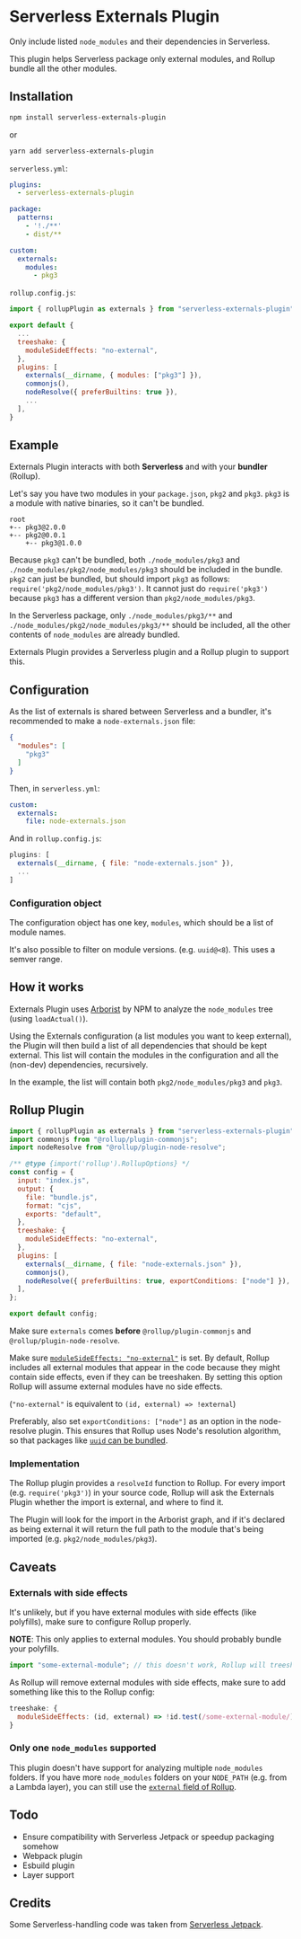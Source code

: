 # Serverless Externals Plugin

Only include listed `node_modules` and their dependencies in Serverless.

This plugin helps Serverless package only external modules, and Rollup bundle all the other modules.

## Installation

```bash
npm install serverless-externals-plugin
```

or

```bash
yarn add serverless-externals-plugin
```

`serverless.yml`:

```yml
plugins:
  - serverless-externals-plugin

package:
  patterns:
    - '!./**'
    - dist/**

custom:
  externals:
    modules:
      - pkg3
```

`rollup.config.js`:

```js
import { rollupPlugin as externals } from "serverless-externals-plugin";

export default {
  ...
  treeshake: {
    moduleSideEffects: "no-external",
  },
  plugins: [
    externals(__dirname, { modules: ["pkg3"] }),
    commonjs(),
    nodeResolve({ preferBuiltins: true }),
    ...
  ],
}
```

## Example

Externals Plugin interacts with both **Serverless** and with your **bundler** (Rollup).

Let's say you have two modules in your `package.json`, `pkg2` and `pkg3`. `pkg3` is a module with native binaries, so it can't be bundled.

```
root
+-- pkg3@2.0.0
+-- pkg2@0.0.1
    +-- pkg3@1.0.0
```

Because `pkg3` can't be bundled, both `./node_modules/pkg3` and `./node_modules/pkg2/node_modules/pkg3` should be included in the bundle.
`pkg2` can just be bundled, but should import `pkg3` as follows: `require('pkg2/node_modules/pkg3')`. It cannot just do `require('pkg3')`
because `pkg3` has a different version than `pkg2/node_modules/pkg3`.

In the Serverless package, only `./node_modules/pkg3/**` and `./node_modules/pkg2/node_modules/pkg3/**` should be included, all the other
contents of `node_modules` are already bundled.

Externals Plugin provides a Serverless plugin and a Rollup plugin to support this.

## Configuration

As the list of externals is shared between Serverless and a bundler, it's recommended to make a `node-externals.json` file:

```json
{
  "modules": [
    "pkg3"
  ]
}
```

Then, in `serverless.yml`:

```yml
custom:
  externals:
    file: node-externals.json
```

And in `rollup.config.js`:

```js
plugins: [
  externals(__dirname, { file: "node-externals.json" }),
  ...
]
```

### Configuration object

The configuration object has one key, `modules`, which should be a list of module names.

It's also possible to filter on module versions. (e.g. `uuid@<8`). This uses a semver range.

## How it works

Externals Plugin uses [Arborist](https://github.com/npm/arborist) by NPM to analyze the `node_modules` tree (using `loadActual()`).

Using the Externals configuration (a list modules you want to keep external), the Plugin will then build a list of all dependencies that should be kept external.
This list will contain the modules in the configuration and all the (non-dev) dependencies, recursively.

In the example, the list will contain both `pkg2/node_modules/pkg3` and `pkg3`.

## Rollup Plugin

```js
import { rollupPlugin as externals } from "serverless-externals-plugin";
import commonjs from "@rollup/plugin-commonjs";
import nodeResolve from "@rollup/plugin-node-resolve";

/** @type {import('rollup').RollupOptions} */
const config = {
  input: "index.js",
  output: {
    file: "bundle.js",
    format: "cjs",
    exports: "default",
  },
  treeshake: {
    moduleSideEffects: "no-external",
  },
  plugins: [
    externals(__dirname, { file: "node-externals.json" }),
    commonjs(),
    nodeResolve({ preferBuiltins: true, exportConditions: ["node"] }),
  ],
};

export default config;
```

Make sure `externals` comes **before** `@rollup/plugin-commonjs` and `@rollup/plugin-node-resolve`.

Make sure [`moduleSideEffects: "no-external"`](https://rollupjs.org/guide/en/#treeshake) is set. By default, Rollup includes all external modules that appear in the code because they might contain side effects, even if they can be treeshaken.
By setting this option Rollup will assume external modules have no side effects.

(`"no-external"` is equivalent to `(id, external) => !external`)

Preferably, also set `exportConditions: ["node"]` as an option in the node-resolve plugin. This ensures that Rollup uses Node's resolution algorithm, so that packages like [`uuid` can be bundled](https://github.com/uuidjs/uuid/issues/544).

### Implementation

The Rollup plugin provides a `resolveId` function to Rollup. For every import (e.g. `require('pkg3')`) in your source code,
Rollup will ask the Externals Plugin whether the import is external, and where to find it.

The Plugin will look for the import in the Arborist graph, and if it's declared as being external
it will return the full path to the module that's being imported (e.g. `pkg2/node_modules/pkg3`).

## Caveats

### Externals with side effects

It's unlikely, but if you have external modules with side effects (like polyfills), make sure to configure Rollup properly.

**NOTE**: This only applies to external modules. You should probably bundle your polyfills.

```js
import "some-external-module"; // this doesn't work, Rollup will treeshake it away
```

As Rollup will remove external modules with side effects, make sure to add something like this
to the Rollup config:

```js
treeshake: {
  moduleSideEffects: (id, external) => !id.test(/some-external-module/) || !external
}
```

### Only one `node_modules` supported

This plugin doesn't have support for analyzing multiple `node_modules` folders. If you have
more `node_modules` folders on your `NODE_PATH` (e.g. from a Lambda layer), you can still use
the [`external` field of Rollup](https://rollupjs.org/guide/en/#external).

## Todo

- Ensure compatibility with Serverless Jetpack or speedup packaging somehow
- Webpack plugin
- Esbuild plugin
- Layer support

## Credits

Some Serverless-handling code was taken from [Serverless Jetpack](https://github.com/FormidableLabs/serverless-jetpack).
